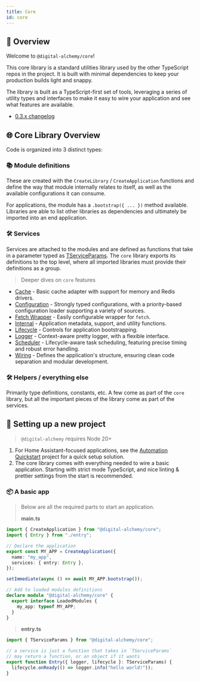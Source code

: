 ```yaml
---
title: Core
id: core
---
```

## 📘 Overview

Welcome to `@digital-alchemy/core`!

This core library is a standard utilities library used by the other TypeScript repos in the project. It is built with minimal dependencies to keep your production builds light and snappy.

The library is built as a TypeScript-first set of tools, leveraging a series of utility types and interfaces to make it easy to wire your application and see what features are available.

- [0.3.x changelog](/core/changelog/0.3.x)

## 🌐 Core Library Overview

Code is organized into 3 distinct types:

### 📚 Module definitions

These are created with the `CreateLibrary` / `CreateApplication` functions and define the way that module internally relates to itself, as well as the available configurations it can consume.

For applications, the module has a `.bootstrap({ ... })` method available. Libraries are able to list other libraries as dependencies and ultimately be imported into an end application.

### 🛠 Services

Services are attached to the modules and are defined as functions that take in a parameter typed as [TServiceParams](/core/exports/TServiceParams). The `core` library exports its definitions to the top level, where all imported libraries must provide their definitions as a group.

> Deeper dives on `core` features

- [Cache](/core/cache) - Basic cache adapter with support for memory and Redis drivers.
- [Configuration](/core/configuration) - Strongly typed configurations, with a priority-based configuration loader supporting a variety of sources.
- [Fetch Wrapper](/core/fetch) - Easily configurable wrapper for `fetch`.
- [Internal](/core/internal) - Application metadata, support, and utility functions.
- [Lifecycle](/core/lifecycle) - Controls for application bootstrapping.
- [Logger](/core/logger) - Context-aware pretty logger, with a flexible interface.
- [Scheduler](/core/scheduler) - Lifecycle-aware task scheduling, featuring precise timing and robust error handling.
- [Wiring](/core/wiring) - Defines the application's structure, ensuring clean code separation and modular development.

### 🛠 Helpers / everything else

Primarily type definitions, constants, etc. A few come as part of the `core` library, but all the important pieces of the library come as part of the services.

## 🚀 Setting up a new project

> `@digital-alchemy` requires Node 20+

1. For Home Assistant-focused applications, see the [Automation Quickstart](/automation-quickstart) project for a quick setup solution.
2. The core library comes with everything needed to wire a basic application. Starting with strict mode TypeScript, and nice linting & prettier settings from the start is recommended.

### 📦 A basic app

> Below are all the required parts to start an application.
>
> **main.ts**

```typescript
import { CreateApplication } from "@digital-alchemy/core";
import { Entry } from "./entry";

// Declare the application
export const MY_APP = CreateApplication({
  name: "my_app",
  services: { entry: Entry },
});

setImmediate(async () => await MY_APP.bootstrap());

// Add to loaded modules definitions
declare module "@digital-alchemy/core" {
  export interface LoadedModules {
    my_app: typeof MY_APP;
  }
}
```

> **entry.ts**

```typescript
import { TServiceParams } from "@digital-alchemy/core";

// a service is just a function that takes in `TServiceParams`
// may return a function, or an object if it wants
export function Entry({ logger, lifecycle }: TServiceParams) {
  lifecycle.onReady(() => logger.info("hello world!"));
}
```
